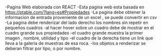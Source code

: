 -Pagina Web elaborada con REACT 
-Esta pagina web esta basada en https://ptable.com/?lang=es#Propiedades
-La pagina debe obtener la informacion de entrada proveniente de un excel , se puede convertir en csv
-La pagina debe renderizar del lado derecho los nombres sin repetir  en pequeños cuadros
-al hacer hover sobre un cuadro debe  de mostrar en el cuadro grande sus propiedades
-el cuadro grande muestra la primer imagen , nombre, utilidad y tipo
-el cuadro de la derecha tiene un link  que lleva a la galeria de muestras de esa roca.
-los objetos a renderizar se deberan filtrar por tipo, o por nombre.
